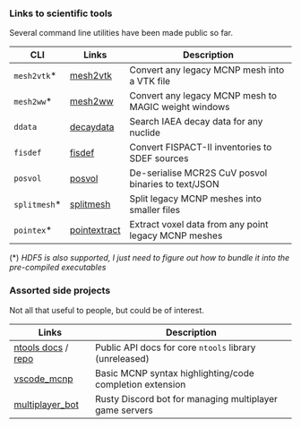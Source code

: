 ### Links to scientific tools

Several command line utilities have been made public so far.

| CLI         | Links                                                       | Description                                           |
| ----------- | ----------------------------------------------------------- | ----------------------------------------------------- |
| `mesh2vtk`* | [mesh2vtk](https://github.com/repositony/mesh2vtk)          | Convert any legacy MCNP mesh into a VTK file          |
| `mesh2ww`*  | [mesh2ww](https://github.com/repositony/mesh2ww)            | Convert any legacy MCNP mesh to MAGIC weight windows  |
| `ddata`     | [decaydata](https://github.com/repositony/decaydata)        | Search IAEA decay data for any nuclide                |
| `fisdef`    | [fisdef](https://github.com/repositony/fisdef)              | Convert FISPACT-II inventories to SDEF sources        |
| `posvol`    | [posvol](https://github.com/repositony/posvol)              | De-serialise MCR2S CuV posvol binaries to text/JSON   |
| `splitmesh`*| [splitmesh](https://github.com/repositony/splitmesh)        | Split legacy MCNP meshes into smaller files           |
| `pointex`*  | [pointextract](https://github.com/repositony/pointextract)  | Extract voxel data from any point legacy MCNP meshes  |

(*) _HDF5 is also supported, I just need to figure out how to bundle it into the pre-compiled executables_

### Assorted side projects

Not all that useful to people, but could be of interest.

| Links                                                                   | Description                                              |
| ----------------------------------------------------------------------- | -------------------------------------------------------- |
| [ntools docs](https://repositony.github.io/ntools_doc/ntools/index.html) / [repo](https://github.com/repositony/ntools_doc) | Public API docs for core `ntools` library (unreleased)   |
| [vscode_mcnp](https://github.com/repositony/vscode_mcnp)                | Basic MCNP syntax highlighting/code completion extension |
| [multiplayer_bot](https://github.com/repositony/multiplayer_bot)        | Rusty Discord bot for managing multiplayer game servers  |
